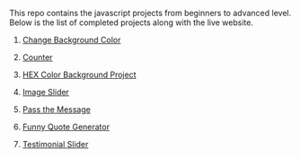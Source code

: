 This repo contains the javascript projects from beginners to advanced level.
Below is the list of completed projects along with the live website.

1. [Change Background Color](https://ruphaa.github.io/js-projects/change_background_color/)

2. [Counter](https://ruphaa.github.io/js-projects/counter/)

3. [HEX Color Background Project](https://ruphaa.github.io/js-projects/hex-color-background-project/)

4. [Image Slider](https://ruphaa.github.io/js-projects/image_slider/)

5. [Pass the Message](https://ruphaa.github.io/js-projects/pass_the_message/)

6. [Funny Quote Generator](https://ruphaa.github.io/js-projects/random_quote_generator/)

7. [Testimonial Slider](https://ruphaa.github.io/js-projects/testimonial_slider/)
